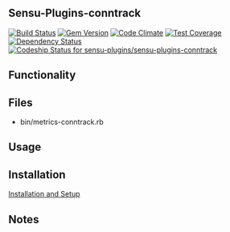 ## Sensu-Plugins-conntrack

[![Build Status](https://travis-ci.org/sensu-plugins/sensu-plugins-conntrack.svg?branch=master)](https://travis-ci.org/sensu-plugins/sensu-plugins-conntrack)
[![Gem Version](https://badge.fury.io/rb/sensu-plugins-conntrack.svg)](http://badge.fury.io/rb/sensu-plugins-conntrack)
[![Code Climate](https://codeclimate.com/github/sensu-plugins/sensu-plugins-conntrack/badges/gpa.svg)](https://codeclimate.com/github/sensu-plugins/sensu-plugins-conntrack)
[![Test Coverage](https://codeclimate.com/github/sensu-plugins/sensu-plugins-conntrack/badges/coverage.svg)](https://codeclimate.com/github/sensu-plugins/sensu-plugins-conntrack)
[![Dependency Status](https://gemnasium.com/sensu-plugins/sensu-plugins-conntrack.svg)](https://gemnasium.com/sensu-plugins/sensu-plugins-conntrack)
[![Codeship Status for sensu-plugins/sensu-plugins-conntrack](https://codeship.com/projects/1e625bb0-d4ec-0132-5711-4e043b6b23b5/status?branch=master)](https://codeship.com/projects/77917)

## Functionality

## Files
 * bin/metrics-conntrack.rb

## Usage

## Installation

[Installation and Setup](https://github.com/sensu-plugins/documentation/blob/master/user_docs/installation_instructions.md)

## Notes
